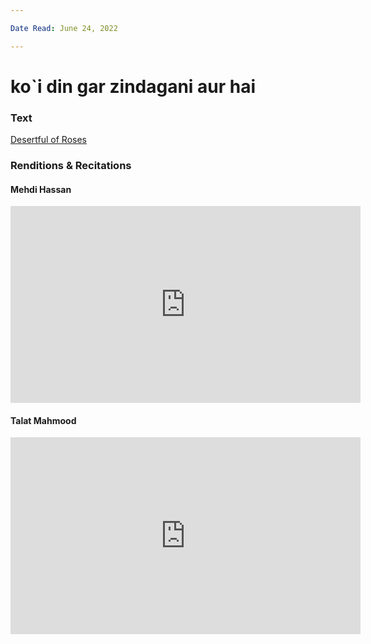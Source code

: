 ```yaml
---

Date Read: June 24, 2022

---
```


# ko`i din gar zindagani aur hai

### Text
[Desertful of Roses](http://www.columbia.edu/itc/mealac/pritchett/00ghalib/160/index_160.html)

### Renditions & Recitations

#### Mehdi Hassan

<iframe width="560" height="315" src="https://www.youtube.com/embed/zBVLdYw98s4" title="YouTube video player" frameborder="0" allow="accelerometer; autoplay; clipboard-write; encrypted-media; gyroscope; picture-in-picture" allowfullscreen></iframe>

#### Talat Mahmood

<iframe width="560" height="315" src="https://www.youtube.com/embed/_hrdpvYjQ6U" title="YouTube video player" frameborder="0" allow="accelerometer; autoplay; clipboard-write; encrypted-media; gyroscope; picture-in-picture" allowfullscreen></iframe>

